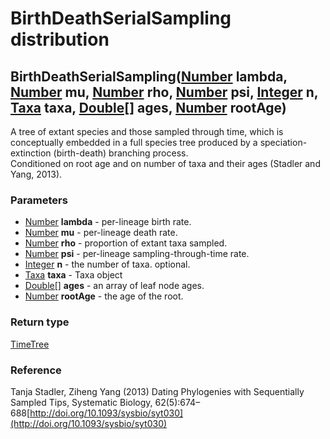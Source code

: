 BirthDeathSerialSampling distribution
=====================================
BirthDeathSerialSampling([Number](../types/Number.md) **lambda**, [Number](../types/Number.md) **mu**, [Number](../types/Number.md) **rho**, [Number](../types/Number.md) **psi**, [Integer](../types/Integer.md) **n**, [Taxa](../types/Taxa.md) **taxa**, [Double[]](../types/Double[].md) **ages**, [Number](../types/Number.md) **rootAge**)
------------------------------------------------------------------------------------------------------------------------------------------------------------------------------------------------------------------------------------------------------------------------------------------------------------------------------------------------

A tree of extant species and those sampled through time, which is conceptually embedded in a full species tree produced by a speciation-extinction (birth-death) branching process.<br>Conditioned on root age and on number of taxa and their ages (Stadler and Yang, 2013).

### Parameters

- [Number](../types/Number.md) **lambda** - per-lineage birth rate.
- [Number](../types/Number.md) **mu** - per-lineage death rate.
- [Number](../types/Number.md) **rho** - proportion of extant taxa sampled.
- [Number](../types/Number.md) **psi** - per-lineage sampling-through-time rate.
- [Integer](../types/Integer.md) **n** - the number of taxa. optional.
- [Taxa](../types/Taxa.md) **taxa** - Taxa object
- [Double[]](../types/Double[].md) **ages** - an array of leaf node ages.
- [Number](../types/Number.md) **rootAge** - the age of the root.

### Return type

[TimeTree](../types/TimeTree.md)

### Reference

Tanja Stadler, Ziheng Yang (2013) Dating Phylogenies with Sequentially Sampled Tips, Systematic Biology, 62(5):674–688[http://doi.org/10.1093/sysbio/syt030](http://doi.org/10.1093/sysbio/syt030)

